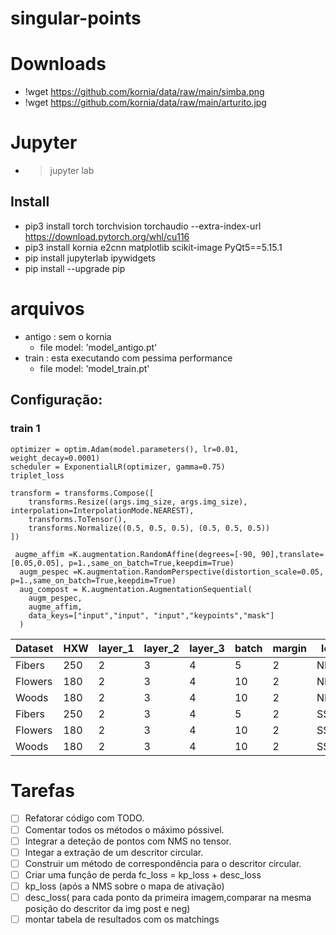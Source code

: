 # singular-points


# Downloads
- !wget https://github.com/kornia/data/raw/main/simba.png
- !wget https://github.com/kornia/data/raw/main/arturito.jpg

# Jupyter

- > jupyter lab

## Install
- pip3 install torch torchvision torchaudio --extra-index-url https://download.pytorch.org/whl/cu116
- pip3 install kornia e2cnn matplotlib scikit-image PyQt5==5.15.1
- pip install jupyterlab ipywidgets
- pip install --upgrade pip
# arquivos

- antigo : sem o kornia
  - file model: 'model_antigo.pt'
- train : esta executando com pessima performance
  - file model: 'model_train.pt'


## Configuração:

### train 1
    optimizer = optim.Adam(model.parameters(), lr=0.01, weight_decay=0.0001)
    scheduler = ExponentialLR(optimizer, gamma=0.75)
    triplet_loss

    transform = transforms.Compose([
        transforms.Resize((args.img_size, args.img_size), interpolation=InterpolationMode.NEAREST),
        transforms.ToTensor(),
        transforms.Normalize((0.5, 0.5, 0.5), (0.5, 0.5, 0.5))
    ])

     augme_affim =K.augmentation.RandomAffine(degrees=[-90, 90],translate=[0.05,0.05], p=1.,same_on_batch=True,keepdim=True)
      augm_pespec =K.augmentation.RandomPerspective(distortion_scale=0.05, p=1.,same_on_batch=True,keepdim=True)
      aug_compost = K.augmentation.AugmentationSequential(
        augm_pespec,
        augme_affim,
        data_keys=["input","input", "input","keypoints","mask"]
      )

| Dataset | HXW | layer_1 | layer_2 | layer_3 | batch | margin | loss | Optim          | gamma | epoch | loss_rate |
|---------|-----|---------|---------|---------|-------|--------|------|----------------|-------|-------|-----------|
| Fibers  | 250 | 2       | 3       | 4       | 5     | 2      | NMRE | Adam_lr=0.0001 | 0.9   | 37    | 0.02      |
| Flowers | 180 | 2       | 3       | 4       | 10    | 2      | NMRE | Adam_lr=0.0001 | 0.9   | 7     | 4.78      |
| Woods   | 180 | 2       | 3       | 4       | 10    | 2      | NMRE | Adam_lr=0.0001 | 0.9   | 18    | 0.12      |
| Fibers  | 250 | 2       | 3       | 4       | 5     | 2      | SSIM | Adam_lr=0.01   | 0.75  | 35    | 1.62      |
| Flowers | 180 | 2       | 3       | 4       | 10    | 2      | SSIM | Adam_lr=0.01   | 0.75  | 39    | 1.63      |
| Woods   | 180 | 2       | 3       | 4       | 10    | 2      | SSIM | Adam_lr=0.01   | 0.75  | 31    | 1.63      |




# Tarefas
 - [ ] Refatorar código com TODO.
 - [ ] Comentar todos os métodos o máximo póssivel.
 - [ ] Integrar a deteção de pontos com NMS no tensor.
 - [ ] Integar a extração de um descritor circular.
 - [ ] Construir um método de correspondência para o descritor circular.
 - [ ] Criar uma função de perda fc_loss = kp_loss + desc_loss
 - [ ] kp_loss (após a NMS sobre o mapa de ativação)
 - [ ] desc_loss( para cada ponto da primeira imagem,comparar na mesma posição do descritor da img post e neg)
 - [ ] montar tabela de resultados com os matchings

